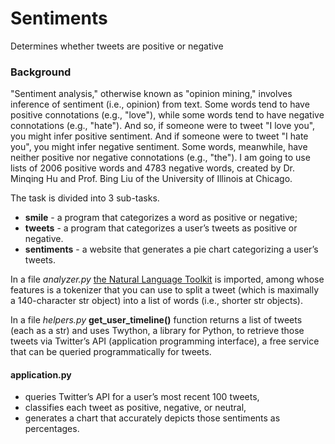 # Sentiments

Determines whether tweets are positive or negative

### Background

"Sentiment analysis," otherwise known as "opinion mining," involves inference of sentiment (i.e., opinion) from text. Some words tend to have positive connotations (e.g., "love"), while some words tend to have negative connotations (e.g., "hate"). And so, if someone were to tweet "I love you", you might infer positive sentiment. And if someone were to tweet "I hate you", you might infer negative sentiment. Some words, meanwhile, have neither positive nor negative connotations (e.g., "the"). I am going to use lists of 2006 positive words and 4783 negative words, created by Dr. Minqing Hu and Prof. Bing Liu of the University of Illinois at Chicago.

The task is divided into 3 sub-tasks.

* **smile**  - a program that categorizes a word as positive or negative;
* **tweets** - a program that categorizes a user’s tweets as positive or negative.
* **sentiments** - a website that generates a pie chart categorizing a user’s tweets.

In a file *analyzer.py* [the Natural Language Toolkit](http://www.nltk.org/) is imported, among whose features is a tokenizer that you can use to split a tweet (which is maximally a 140-character str object) into a list of words (i.e., shorter str objects).

In a file *helpers.py* **get_user_timeline()** function returns a list of tweets (each as a str) and uses Twython, a library for Python, to retrieve those tweets via Twitter’s API (application programming interface), a free service that can be queried programmatically for tweets. 

#### application.py

* queries Twitter’s API for a user’s most recent 100 tweets,
* classifies each tweet as positive, negative, or neutral,
* generates a chart that accurately depicts those sentiments as percentages.


